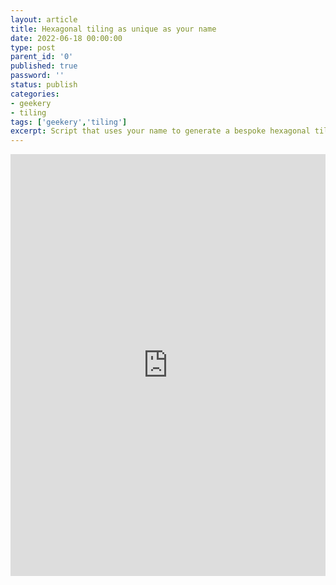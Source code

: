 ```yaml
---
layout: article
title: Hexagonal tiling as unique as your name
date: 2022-06-18 00:00:00
type: post
parent_id: '0'
published: true
password: ''
status: publish
categories:
- geekery
- tiling
tags: ['geekery','tiling']
excerpt: Script that uses your name to generate a bespoke hexagonal tiling
---
```


<iframe height="675" style="width: 100%;" scrolling="no" title="Customized Hex Tiling" src="https://codepen.io/0xharib/embed/poaBPrO?default-tab=result&theme-id=dark" frameborder="no" loading="lazy" allowtransparency="true" allowfullscreen="true">